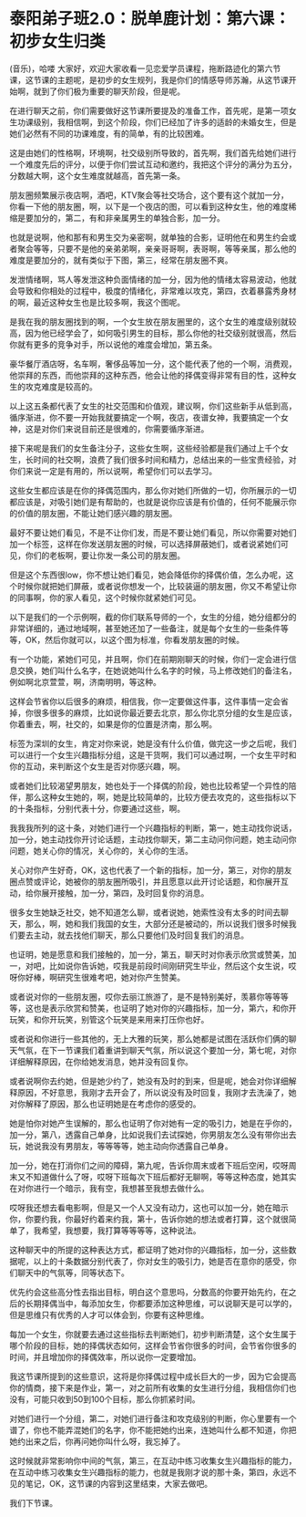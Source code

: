# 泰阳弟子班2.0：脱单鹿计划：第六课：初步女生归类

(音乐)，哈喽 大家好，欢迎大家收看一见恋爱学员课程，拖断路迹化的第六节课，这节课的主题呢，是初步的女生规列，我是你们的情感导师苏瀚，从这节课开始啊，就到了你们极为重要的聊天阶段，但是呢。

在进行聊天之前，你们需要做好这节课所要提及的准备工作，首先呢，是第一项女生功课级别，我相信啊，到这个阶段，你们已经加了许多的适龄的未婚女生，但是她们必然有不同的功课难度，有的简单，有的比较困难。

这是由她们的性格啊，环境啊，社交级别所导致的，首先啊，我们首先给她们进行一个难度先后的评分，以便于你们尝试互动和邀约，我把这个评分的满分为五分，分数越大啊，这个女生难度就越高，首先第一条。

朋友圈频繁展示夜店啊，酒吧，KTV聚会等社交场合，这个要有这个就加一分，你看一下他的朋友圈，啊，以下是一个夜店的图，可以看到这种女生，他的难度稀缩是要加分的，第二，有和非亲属男生的单独合影，加一分。

也就是说啊，他和那有和男生交为亲密啊，就单独的合影，证明他在和男生约会或者聚会等等，只要不是他的亲弟弟啊，亲亲哥哥啊，表哥啊，等等亲属，那么他的难度是要加分的，就有类似于下图，第三，经常在朋友圈不爽。

发泄情绪啊，骂人等发泄这种负面情绪的加一分，因为他的情绪太容易波动，他就会导致和你相处的过程中，极度的情绪化，非常难以攻克，第四，衣着暴露秀身材的啊，最近这种女生也是比较多啊，我这个图呢。

是我在我的朋友圈找到的啊，一个女生放在朋友圈里的，这个女生的难度级别就较高，因为他已经学会了，如何吸引男生的目标，那么你他的社交级别就很高，然后你就有更多的竞争对手，所以说他的难度会增加，第五条。

豪华餐厅酒店呀，名车啊，奢侈品等加一分，这个能代表了他的一个啊，消费观，他崇拜的东西，而他崇拜的这种东西，他会让他的择偶变得非常有目的性，这种女生的攻克难度是较高的。

以上这五条都代表了女生的社交范围和价值观，建议啊，你们这些新手从低到高，循序渐进，你不要一开始我就要搞定一个啊，夜店，夜谱女神，我要搞定一个女神，这是对你们来说目前还是很难的，你需要循序渐进。

接下来呢是我们的女生备注分子，这些女生啊，这些经验都是我们通过上千个女生，长时间的社交啊，浪费了我们很多时间和精力，总结出来的一些宝贵经验，对你们来说一定是有用的，所以说啊，希望你们可以去学习。

这些女生都应该是在你的择偶范围内，那么你对她们所做的一切，你所展示的一切都应该是，对吸引她们是有帮助的，也就是说你应该是有价值的，任何不能展示你的价值的朋友圈，不能让她们感兴趣的朋友圈。

最好不要让她们看见，不是不让你们发，而是不要让她们看见，所以你需要对她们加一个标签，这样在你发送朋友圈的时候，可以选择屏蔽她们，或者说紧她们可见，你们的老板啊，要让你发一条公司的朋友圈。

但是这个东西很low，你不想让她们看见，她会降低你的择偶价值，怎么办呢，这个时候你就把她们屏蔽，或者说你想发一个，比较装逼的朋友圈，你又不希望让你的同事啊，你的家人看见，这个时候你就紧她们可见。

以下是我们的一个示例啊，截的你们联系导师的一个，女生的分组，她分组都分的非常详细的，通过地域啊，甚至她还加了一些备注，就是每个女生的一些条件等等，OK，然后你就可以，以这个图为标准，你看发朋友圈的时候。

有一个功能，紧她们可见，并且啊，你们在前期刚聊天的时候，你们一定会进行信息交换，她们叫什么名字，在她说她叫什么名字的时候，马上修改她们的备注名，例如啊北京萱萱，啊，济南明明，等这种。

这样会节省你以后很多的麻烦，相信我，你一定要做这件事，这件事情一定会省掉，你很多很多的麻烦，比如说你最近要去北京，那么你北京分组的女生是应该，你着重去，啊，社交的，如果是你的位置是济南，那么啊。

标签为深圳的女生，肯定对你来说，她是没有什么价值，做完这一步之后呢，我们可以进行一个女生兴趣指标分组，这是干货啊，我们可以通过啊，一个女生平时和你的互动，来判断这个女生是否对你感兴趣，啊。

或者她们比较渴望男朋友，她也处于一个择偶的阶段，她也比较希望一个异性的陪伴，那么这种女生她的，啊，她是比较简单的，比较方便去攻克的，这些指标以下的十条指标，分别代表十分，你要通过这些，啊。

我我我所列的这十条，对她们进行一个兴趣指标的判断，第一，她主动找你说话，加一分，她主动找你开讨论话题，主动找你聊天，第二主动问你问题，她主动问你问题，她关心你的情况，关心你的，关心你的生活。

关心对你产生好奇，OK，这也代表了一个新的指标，加一分，第三，对你的朋友圈点赞或评论，她被你的朋友圈所吸引，并且愿意以此开讨论话题，和你展开互动，给你展开接触，加一分，第四，及时回复你的消息。

很多女生她缺乏社交，她不知道怎么聊，或者说她，她索性没有太多的时间去聊天，那么，啊，她和我们我国的女生，大部分还是被动的，所以说我们很多时候我们要去主动，就去找他们聊天，那么只要他们及时回复我们的消息。

也证明，她是愿意和我们接触的，加一分，第五，聊天时对你表示欣赏或赞美，加一，对吧，比如说你告诉她，哎我是前段时间刚研究生毕业，然后这个女生说，哎呀你好棒，啊研究生很难考吧，她对你产生赞美。

或者说对你的一些朋友圈，哎你去丽江旅游了，是不是特别美好，羡慕你等等等等，这也是表示欣赏和赞美，也证明了她对你的兴趣指标，加一分，第六，和你开玩笑，和你开玩笑，别管这个玩笑是来用来打压你也好。

或者说和你进行一些其他的，无上大雅的玩笑，那么她都是试图在活跃你们俩的聊天气氛，在下一节课我们着重讲到聊天气氛，所以说这个要加一分，第七呢，对你详细解释原因，在你给她发消息，她并没有回复你。

或者说啊你去约她，但是她少约了，她没有及时的到来，但是呢，她会对你详细解释原因，不好意思，我刚才去开会了，所以说没有及时回复，我刚才去洗澡了，她对你解释了原因，那么也证明她是在考虑你的感受的。

她是怕你对她产生误解的，那么也证明了你对她有一定的吸引力，她是在乎你的，加一分，第八，透露自己单身，比如说我们去试探她，你男朋友怎么没有带你出去玩，她说我没有男朋友，等等等等，她主动向你透露自己单身。

加一分，她在打消你们之间的障碍，第九呢，告诉你周末或者下班后空闲，哎呀周末又不知道做什么了呀，哎呀下班每次下班后都好无聊啊，等等这种态度，她其实在对你进行一个暗示，我有空，我想甚至我想去做什么。

哎呀我还想去看电影啊，但是又一个人又没有动力，这也可以加一分，她在暗示你，你要约我，你最好约着来约我，第十，告诉你她的想法或者打算，这个就很简单了，我希望，我想要，我打算等等等等，这种说法。

这种聊天中的所提的这种表达方式，都证明了她对你的兴趣指标，加一分，这些数据呢，以上的十条数据分别代表了，你对女生的吸引力，她是否在意你的感受，你们聊天中的气氛等，同等状态下。

优先约会这些高分性去指出目标，明白这个意思吗，分数高的你要开始先约，在之后的长期择偶当中，每添加女生，你都要添加这种思维，可以说聊天是可以学的，但是思维只有优秀的人才可以体会到，你要有这种思维。

每加一个女生，你就要去通过这些指标去判断她们，初步判断清楚，这个女生属于哪个阶段的目标，她的择偶状态如何，这样会节省你很多的时间，会节省你很多的时间，并且增加你的择偶效率，所以说你一定要增加。

我这节课所提到的这些意识，这将是你择偶过程中成长巨大的一步，因为它会提高你的情商，接下来是作业，第一，对之前所有收集的女生进行分组，我相信你们也没有，可能只收到50到100个目标，那么你抓紧时间。

对她们进行一个分组，第二，对她们进行备注和攻克级别的判断，你心里要有一个谱了，你也不能弄混她们的名字，你不能把她约出来，连她叫什么都不知道，你把她约出来之后，你再问她你叫什么呀，我忘掉了。

这时候就非常影响你中间的气氛，第三，在互动中练习收集女生兴趣指标的能力，在互动中练习收集女生兴趣指标的能力，也就是我刚才说的那十条，第四，永远不见的笔记，OK，这节课的内容到这里结束，大家去做吧。

我们下节课。